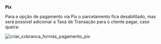 **Pix**

Para a opção de pagamento via Pix o parcelamento fica desabilitado, mas será possivel adicionar a Taxa de Transação para o cliente pagar, caso queira:

![criar_cobranca_formas_pagamento_pix](../assets/prints/criar_cobranca_formas_pagamento_pix.gif)